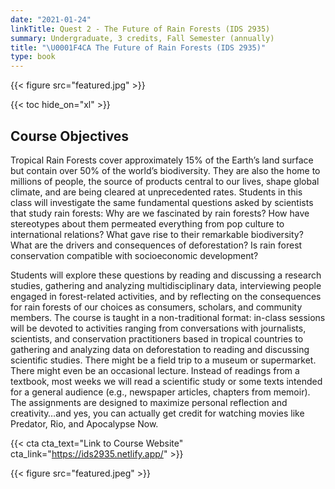 ```yaml
---
date: "2021-01-24"
linkTitle: Quest 2 - The Future of Rain Forests (IDS 2935)
summary: Undergraduate, 3 credits, Fall Semester (annually) 
title: "\U0001F4CA The Future of Rain Forests (IDS 2935)"
type: book
---
```


{{< figure src="featured.jpg" >}}

{{< toc hide_on="xl" >}}

## Course Objectives  

Tropical Rain Forests cover approximately 15% of the Earth’s land surface but contain over 50% of the world’s biodiversity. They are also the home to millions of people, the source of products central to our lives, shape global climate, and are being cleared at unprecedented rates. Students in this class will investigate the same fundamental questions asked by scientists that study rain forests: Why are we fascinated by rain forests? How have stereotypes about them permeated everything from pop culture to international relations? What gave rise to their remarkable biodiversity? What are the drivers and consequences of deforestation? Is rain forest conservation compatible with socioeconomic development? 
    
Students will explore these questions by reading and discussing a research studies, gathering and analyzing multidisciplinary data, interviewing people engaged in forest-related activities, and by reflecting on the consequences for rain forests of our choices as consumers, scholars, and community members. The course is taught in a non-traditional format: in-class sessions will be devoted to activities ranging from conversations with journalists, scientists, and conservation practitioners based in tropical countries to gathering and analyzing data on deforestation to reading and discussing scientific studies. There might be a field trip to a museum or supermarket. There might even be an occasional lecture. Instead of readings from a textbook, most weeks we will read a scientific study or some texts intended for a general audience (e.g., newspaper articles, chapters from memoir). The assignments are designed to maximize personal reflection and creativity…and yes, you can actually get credit for watching movies like Predator, Rio, and Apocalypse Now. 
    

{{< cta cta_text="Link to Course Website" cta_link="https://ids2935.netlify.app/" >}}

{{< figure src="featured.jpeg" >}}

